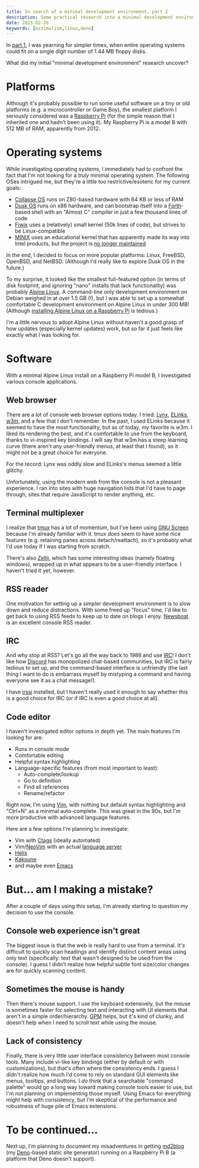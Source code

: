 ```yaml
---
title: In search of a minimal development environment, part 2
description: Some practical research into a minimal development environment.
date: 2023-02-26
keywords: [minimalism,linux,deno]
---
```

In [part 1](minimal-dev-env.md), I was yearning for simpler times, when entire operating systems could fit on a single digit number of 1.44 MB floppy disks.

What did my initial "minimal development environment" research uncover?

# Platforms
Although it's probably possible to run some useful software on a tiny or old platforms (e.g. a microcontroller or Game Boy), the smallest platform I seriously considered was a [Raspberry Pi](https://www.raspberrypi.com/) (for the simple reason that I inherited one and hadn't been using it). My Raspberry Pi is a model B with 512 MB of RAM, apparently from 2012.

# Operating systems
While investigating operating systems, I immediately had to confront the fact that I'm not looking for a *truly* minimal operating system. The following OSes intrigued me, but they're a little too restrictive/esoteric for my current goals:

* [Collapse OS](http://collapseos.org/) runs on Z80-based hardware with 64 KB or less of RAM
* [Dusk OS](https://sr.ht/~vdupras/duskos/) runs on x86 hardware, and can bootstrap itself into a [Forth](https://en.wikipedia.org/wiki/Forth_(programming_language))-based shell with an "Almost C" compiler in just a few thousand lines of code
* [Fiwix](https://www.fiwix.org/) uses a (relatively) small kernel (50k lines of code), but strives to be Linux-compatible
* [MINIX](https://minix3.org/) uses an educational kernel that has apparently made its way into Intel products, but the project is [no longer maintained](https://github.com/o-oconnell/minixfromscratch)

In the end, I decided to focus on more popular platforms: Linux, FreeBSD, OpenBSD, and NetBSD. (Although I'd really like to explore Dusk OS in the future.)

To my surprise, it looked like the smallest full-featured option (in terms of disk footprint, and ignoring "nano" installs that lack functionality) was probably [Alpine Linux](https://www.alpinelinux.org/). A command-line only development environment on Debian weighed in at over 1.5 GB (!), but I was able to set up a somewhat comfortable C development environment on Alpine Linux in under 300 MB! (Although [installing Alpine Linux on a Raspberry Pi](https://wiki.alpinelinux.org/wiki/Raspberry_Pi) is tedious.)

I'm a little nervous to adopt Alpine Linux without haven't a good grasp of how updates (especially kernel updates) work, but so far it just feels like exactly what I was looking for.

# Software
With a minimal Alpine Linux install on a Raspberry Pi model B, I investigated various console applications.

## Web browser
There are a lot of console web browser options today. I tried: [Lynx](https://lynx.browser.org/), [ELinks](http://elinks.or.cz/), [w3m](https://w3m.sourceforge.net/), and a few that I don't remember. In the past, I used ELinks because it seemed to have the most functionality, but as of today, my favorite is w3m. I liked its rendering the best, and it's comfortable to use from the keyboard, thanks to vi-inspired key bindings. I will say that w3m has a steep learning curve (there aren't any user-friendly menus, at least that I found), so it might not be a great choice for everyone.

For the record: Lynx was oddly slow and ELinks's menus seemed a little glitchy.

Unfortunately, using the modern web from the console is not a pleasant experience. I ran into sites with huge navigation lists that I'd have to page through, sites that require JavaScript to render anything, etc. 

## Terminal multiplexer
I realize that [tmux](https://github.com/tmux/tmux/wiki) has a lot of momentum, but I've been using [GNU Screen](https://www.gnu.org/software/screen/) because I'm already familiar with it. tmux *does* seem to have some nice features (e.g. retaining panes across detach/reattach), so it's probably what I'd use today if I was starting from scratch.

There's also [Zellij](https://zellij.dev/), which has some interesting ideas (namely floating windows), wrapped up in what appears to be a user-friendly interface. I haven't tried it yet, however.

## RSS reader
One motivation for setting up a simpler development environment is to slow down and reduce distractions. With some freed up "focus" time, I'd like to get back to using RSS feeds to keep up to date on blogs I enjoy. [Newsboat](https://newsboat.org/) is an excellent console RSS reader.

## IRC
And why stop at RSS? Let's go all the way back to 1988 and use [IRC](https://en.wikipedia.org/wiki/Internet_Relay_Chat)! I don't like how [Discord](https://discord.com/) has monopolized chat-based communities, but IRC is fairly tedious to set up, and the command-based interface is unfriendly (the last thing I want to do is embarrass myself by mistyping a command and having everyone see it as a chat message!).

I have [irssi](https://irssi.org/) installed, but I haven't really used it enough to say whether this is a good choice for IRC (or if IRC is even a good choice at all).

## Code editor
I haven't investigated editor options in depth yet. The main features I'm looking for are:

* Runs in console mode
* Comfortable editing
* Helpful syntax highlighting
* Language-specific features (from most important to least):
  * Auto-complete/lookup
  * Go to definition
  * Find all references
  * Rename/refactor

Right now, I'm using [Vim](https://www.vim.org/), with nothing but default syntax highlighting and "Ctrl+N" as a minimal auto-complete. This was great in the 90s, but I'm more productive with advanced language features.

Here are a few options I'm planning to investigate:

* Vim with [Ctags](https://en.wikipedia.org/wiki/Ctags) (ideally automated)
* Vim/[NeoVim](https://neovim.io/) with an actual [language server](https://microsoft.github.io/language-server-protocol/)
* [Helix](https://helix-editor.com/)
* [Kakoune](https://kakoune.org/)
* and maybe even [Emacs](https://www.gnu.org/software/emacs/)

# But... am I making a mistake?
After a couple of days using this setup, I'm already starting to question my decision to use the console.

## Console web experience isn't great
The biggest issue is that the web is really hard to use from a terminal. It's difficult to quickly scan headings and identify distinct content areas using only text (specifically: text that wasn't designed to be used from the console). I guess I didn't realize how helpful subtle font size/color changes are for quickly scanning content.

## Sometimes the mouse is handy
Then there's mouse support. I use the keyboard extensively, but the mouse is sometimes faster for selecting text and interacting with UI elements that aren't in a simple order/hierarchy. [GPM](https://man.archlinux.org/man/gpm.8.en.html) helps, but it's kind of clunky, and doesn't help when I need to scroll text while using the mouse.

## Lack of consistency
Finally, there is very little user interface consistency between most console tools. Many include vi-like key bindings (either by default or with customizations), but that's often where the consistency ends. I guess I didn't realize how much I'd come to rely on standard GUI elements like menus, tooltips, and buttons. I *do* think that a searchable "command palette" would go a long way toward making console tools easier to use, but I'm not planning on implementing those myself. Using Emacs for everything might help with consistency, but I'm skeptical of the performance and robustness of huge pile of Emacs extensions.

# To be continued...
Next up, I'm planning to document my misadventures in getting [md2blog](https://jaredkrinke.github.io/md2blog/) (my [Deno](https://deno.land/)-based static site generator) running on a Raspberry Pi B (a platform that Deno doesn't support).
